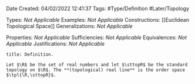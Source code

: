 <div class="topSpace"></div>

Date Created: 04/02/2022 12:41:37
Tags: #Type/Definition #Later/Topology

Types: <i>Not Applicable</i>
Examples: <i>Not Applicable</i>
Constructions: [[Euclidean Topological Space]]
Generalizations: <i>Not Applicable</i>

Properties: <i>Not Applicable</i>
Sufficiencies: <i>Not Applicable</i>
Equivalences: <i>Not Applicable</i>
Justifications: <i>Not Applicable</i>

``` ad-Definition
title: Definition.

Let $\R$ be the set of real numbers and let $\sttopR$ be the standard topology on $\R$. The **(topological) real line** is the order space $\tpl{\R,\sttopR}$.

```
